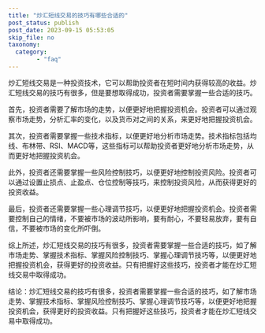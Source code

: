 ```yaml
---
title: "炒汇短线交易的技巧有哪些合适的"
post_status: publish
post_date: 2023-09-15 05:53:05
skip_file: no
taxonomy:
  category:
        - "faq"
---
```


炒汇短线交易是一种投资技术，它可以帮助投资者在短时间内获得较高的收益。炒汇短线交易的技巧有很多，但是要想取得成功，投资者需要掌握一些合适的技巧。

首先，投资者需要了解市场的走势，以便更好地把握投资机会。投资者可以通过观察市场走势，分析汇率的变化，以及货币对之间的关系，来更好地把握投资机会。

其次，投资者需要掌握一些技术指标，以便更好地分析市场走势。技术指标包括均线、布林带、RSI、MACD等，这些指标可以帮助投资者更好地分析市场走势，从而更好地把握投资机会。

此外，投资者还需要掌握一些风险控制技巧，以便更好地控制投资风险。投资者可以通过设置止损点、止盈点、仓位控制等技巧，来控制投资风险，从而获得更好的投资收益。

最后，投资者还需要掌握一些心理调节技巧，以便更好地把握投资机会。投资者需要控制自己的情绪，不要被市场的波动所影响，要有耐心，不要轻易放弃，要有自信，不要被市场的变化所吓倒。

综上所述，炒汇短线交易的技巧有很多，投资者需要掌握一些合适的技巧，如了解市场走势、掌握技术指标、掌握风险控制技巧、掌握心理调节技巧等，以便更好地把握投资机会，获得更好的投资收益。只有把握好这些技巧，投资者才能在炒汇短线交易中取得成功。

结论：炒汇短线交易的技巧有很多，投资者需要掌握一些合适的技巧，如了解市场走势、掌握技术指标、掌握风险控制技巧、掌握心理调节技巧等，以便更好地把握投资机会，获得更好的投资收益。只有把握好这些技巧，投资者才能在炒汇短线交易中取得成功。
